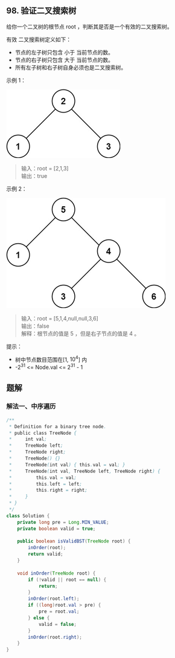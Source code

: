 ## 98. 验证二叉搜索树

给你一个二叉树的根节点 root ，判断其是否是一个有效的二叉搜索树。

有效 二叉搜索树定义如下：

- 节点的左子树只包含 小于 当前节点的数。
- 节点的右子树只包含 大于 当前节点的数。
- 所有左子树和右子树自身必须也是二叉搜索树。
 

示例 1：

![t1](./figs/tree1%20(1).jpg)

>输入：root = [2,1,3]  
>输出：true  


示例 2：

![t2](./figs/tree2.jpg)

>输入：root = [5,1,4,null,null,3,6]  
>输出：false  
>解释：根节点的值是 5 ，但是右子节点的值是 4 。  
 

提示：

- 树中节点数目范围在[1, $10^4$] 内
- -$2^{31}$ <= Node.val <= $2^{31}$ - 1


## 题解

### 解法一、中序遍历

```java
/**
 * Definition for a binary tree node.
 * public class TreeNode {
 *     int val;
 *     TreeNode left;
 *     TreeNode right;
 *     TreeNode() {}
 *     TreeNode(int val) { this.val = val; }
 *     TreeNode(int val, TreeNode left, TreeNode right) {
 *         this.val = val;
 *         this.left = left;
 *         this.right = right;
 *     }
 * }
 */
class Solution {
    private long pre = Long.MIN_VALUE;
    private boolean valid = true;

    public boolean isValidBST(TreeNode root) {
        inOrder(root);
        return valid;
    }

    void inOrder(TreeNode root) {
        if (!valid || root == null) {
            return;
        }
        inOrder(root.left);
        if ((long)root.val > pre) {
            pre = root.val;
        } else {
            valid = false;
        }
        inOrder(root.right);
    }
}
```

